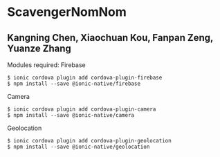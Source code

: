 # ScavengerNomNom
## Kangning Chen, Xiaochuan Kou, Fanpan Zeng, Yuanze Zhang

Modules required:
Firebase
```
$ ionic cordova plugin add cordova-plugin-firebase
$ npm install --save @ionic-native/firebase
```

Camera
```
$ ionic cordova plugin add cordova-plugin-camera
$ npm install --save @ionic-native/camera
```

Geolocation
```
$ ionic cordova plugin add cordova-plugin-geolocation
$ npm install --save @ionic-native/geolocation
```
